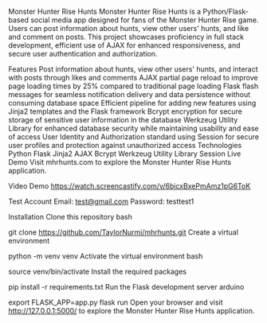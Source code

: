 Monster Hunter Rise Hunts
Monster Hunter Rise Hunts is a Python/Flask-based social media app designed for fans of the Monster Hunter Rise game. Users can post information about hunts, view other users' hunts, and like and comment on posts. This project showcases proficiency in full stack development, efficient use of AJAX for enhanced responsiveness, and secure user authentication and authorization.

Features
Post information about hunts, view other users' hunts, and interact with posts through likes and comments
AJAX partial page reload to improve page loading times by 25% compared to traditional page loading
Flask flash messages for seamless notification delivery and data persistence without consuming database space
Efficient pipeline for adding new features using Jinja2 templates and the Flask framework
Bcrypt encryption for secure storage of sensitive user information in the database
Werkzeug Utility Library for enhanced database security while maintaining usability and ease of access
User Identity and Authorization standard using Session for secure user profiles and protection against unauthorized access
Technologies
Python
Flask
Jinja2
AJAX
Bcrypt
Werkzeug Utility Library
Session
Live Demo
Visit mhrhunts.com to explore the Monster Hunter Rise Hunts application.

Video Demo
https://watch.screencastify.com/v/6bicxBxePmAmz1pG6ToK

Test Account
Email: test@gmail.com
Password: testtest1

Installation
Clone this repository
bash

git clone https://github.com/TaylorNurmi/mhrhunts.git
Create a virtual environment

python -m venv venv
Activate the virtual environment
bash

source venv/bin/activate
Install the required packages

pip install -r requirements.txt
Run the Flask development server
arduino

export FLASK_APP=app.py
flask run
Open your browser and visit http://127.0.0.1:5000/ to explore the Monster Hunter Rise Hunts application.
